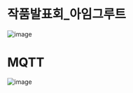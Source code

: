 # 작품발표회_아임그루트
![image](https://github.com/2023rapa-project/rapa/assets/132196804/444923cb-db94-4eac-a61b-0d3ea322be90)
# MQTT
![image](https://github.com/2023rapa-project/rapa/assets/119103469/a7e49433-5c49-46c0-8f45-1fb60b78094c)
